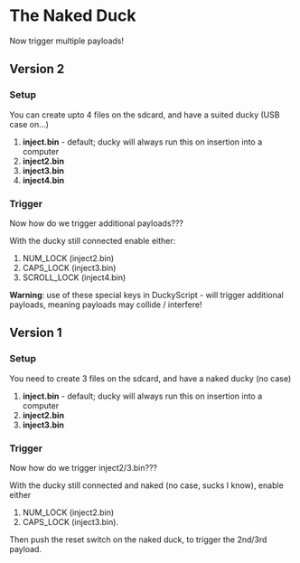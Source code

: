 # The Naked Duck #

Now trigger multiple payloads!

## Version 2 ##
### Setup ###
You can create upto 4 files on the sdcard, and have a suited ducky (USB case on...)
  1. **inject.bin** - default; ducky will always run this on insertion into a computer
  1. **inject2.bin**
  1. **inject3.bin**
  1. **inject4.bin**

### Trigger ###
Now how do we trigger additional payloads???

With the ducky still connected enable either:
  1. NUM\_LOCK (inject2.bin)
  1. CAPS\_LOCK (inject3.bin)
  1. SCROLL\_LOCK (inject4.bin)

**Warning**: use of these special keys in DuckyScript - will trigger additional payloads, meaning payloads may collide / interfere!

## Version 1 ##
### Setup ###
You need to create 3 files on the sdcard, and have a naked ducky (no case)
  1. **inject.bin** - default; ducky will always run this on insertion into a computer
  1. **inject2.bin**
  1. **inject3.bin**

### Trigger ###
Now how do we trigger inject2/3.bin???

With the ducky still connected and naked (no case, sucks I know), enable either
  1. NUM\_LOCK (inject2.bin)
  1. CAPS\_LOCK (inject3.bin).

Then push the reset switch on the naked duck, to trigger the 2nd/3rd payload.